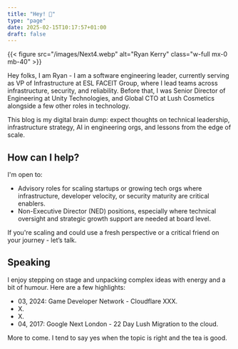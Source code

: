 ```yaml
---
title: "Hey! 👋"
type: "page"
date: 2025-02-15T10:17:57+01:00
draft: false
---
```


{{< figure src="/images/Next4.webp" alt="Ryan Kerry" class="w-full mx-0 mb-40" >}}

Hey folks, I am Ryan - I am a software engineering leader, currently serving as VP of Infrastructure at ESL FACEIT Group, where I lead teams across infrastructure, security, and reliability. Before that, I was Senior Director of Engineering at Unity Technologies, and Global CTO at Lush Cosmetics alongside a few other roles in technology.

This blog is my digital brain dump: expect thoughts on technical leadership, infrastructure strategy, AI in engineering orgs, and lessons from the edge of scale.

## How can I help?

I'm open to:

- Advisory roles for scaling startups or growing tech orgs where infrastructure, developer velocity, or security maturity are critical enablers.
- Non-Executive Director (NED) positions, especially where technical oversight and strategic growth support are needed at board level.

If you're scaling and could use a fresh perspective or a critical friend on your journey - let’s talk.

## Speaking

I enjoy stepping on stage and unpacking complex ideas with energy and a bit of humour. Here are a few highlights:

- 03, 2024: Game Developer Network - Cloudflare XXX.
- X.
- X.
- 04, 2017: Google Next London - 22 Day Lush Migration to the cloud.

More to come. I tend to say yes when the topic is right and the tea is good.